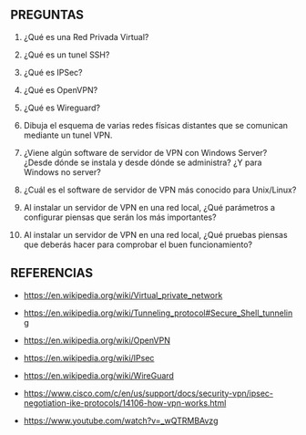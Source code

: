 PREGUNTAS
---------

 01. ¿Qué es una Red Privada Virtual?

 02. ¿Qué es un tunel SSH?

 03. ¿Qué es IPSec?

 04. ¿Qué es OpenVPN?

 05. ¿Qué es Wireguard?

 06. Dibuja el esquema de varias redes físicas distantes que se comunican mediante un tunel VPN.

 07. ¿Viene algún software de servidor de VPN con Windows Server? ¿Desde dónde se instala y desde dónde se administra? ¿Y para Windows no server?

 08. ¿Cuál es el software de servidor de VPN más conocido para Unix/Linux?

 09. Al instalar un servidor de VPN en una red local, ¿Qué parámetros a configurar piensas que serán los más importantes?

 10. Al instalar un servidor de VPN en una red local, ¿Qué pruebas piensas que deberás hacer para comprobar el buen funcionamiento?







REFERENCIAS
-----------

  - <https://en.wikipedia.org/wiki/Virtual_private_network>

  - <https://en.wikipedia.org/wiki/Tunneling_protocol#Secure_Shell_tunneling>

  - <https://en.wikipedia.org/wiki/OpenVPN>

  - <https://en.wikipedia.org/wiki/IPsec>

  - <https://en.wikipedia.org/wiki/WireGuard>

  - <https://www.cisco.com/c/en/us/support/docs/security-vpn/ipsec-negotiation-ike-protocols/14106-how-vpn-works.html>

  - <https://www.youtube.com/watch?v=_wQTRMBAvzg>

